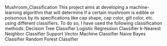 Mushroom_Classification
This project aims at developing a machine-learning algorithm that will determine if a certain mushroom is edible or poisonous by its specifications like cap shape, cap color, gill color, etc. using different classifiers.
To do so, I have used the following classification methods:
Decision Tree Classifier
Logistic Regression Classifier
k-Nearest Neighbor Classifier
Support Vector Machine Classifier
Naive Bayes Classifier
Random Forest Classifier
